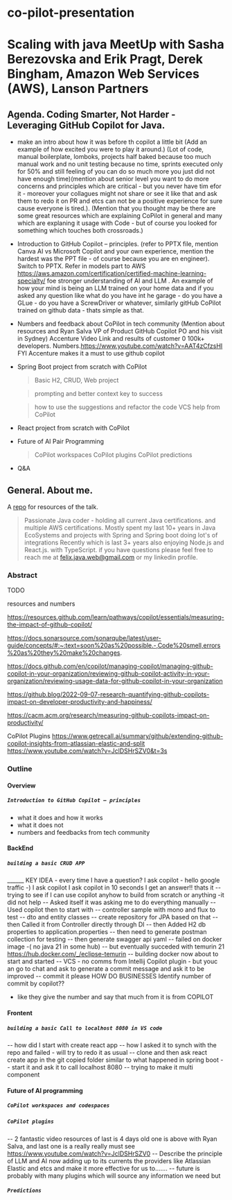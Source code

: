 # co-pilot-presentation
# Scaling with java MeetUp with Sasha Berezovska and Erik Pragt, Derek Bingham, Amazon Web Services (AWS), Lanson Partners
## Agenda. Coding Smarter, Not Harder - Leveraging GitHub Copilot for Java.

- make an intro about how it was before th copilot a little bit (Add an example of how excited you were to play it around.) (Lot of code, manual boilerplate, lomboks, projects half baked because too much manual work and no unit testing because no time, sprints executed only for 50% and still feeling of you can do so much more you just did not have enough time)(mention about senior level you want to do more concerns and principles which are critical - but you never have tim efor it - moreover your collagues might not share or see it like that and ask them to redo it on PR and etcs can not be a positive experience for sure cause everyone is tired.). (Mention that you thought may be there are some great resources which are explaining CoPilot in general and many which are explaning it usage with Code - but of course you looked for something which touches both crossroads.)  
- Introduction to GitHub Copilot – principles. (refer to PPTX file, mention Canva AI vs Microsoft Copilot and your own experience, mention the hardest was the PPT file - of course because you are en engineer). Switch to PPTX. Refer in models part to AWS https://aws.amazon.com/certification/certified-machine-learning-specialty/ foe stronger understanding of AI and LLM . An example of how your mind is being an LLM trained on your home data and if you asked any question like what do you have int he garage - do you have a GLue - do you have a ScrewDriver or whatever, similarly gitHub CoPilot trained on github data - thats simple as that.
- Numbers and feedback about CoPilot in tech community (Mention about resources and Ryan Salva VP of Product GitHub Copilot PO and his visit in Sydney) Accenture Video Link and results of customer 0 100k+ developers. Numbers.https://www.youtube.com/watch?v=AAT4zCfzsHI FYI Accenture makes it a must to use github copilot 
- Spring Boot project from scratch with CoPilot
   > Basic H2, CRUD, Web project

   > prompting and better context key to success

   > how to use the suggestions and refactor the code VCS help from CoPilot
  
- React project from scratch with CoPilot
- Future of AI Pair Programming
   > CoPilot workspaces
   > CoPilot plugins
   > CoPilot predictions
- Q&A


## General. About me.
A [repo](https://github.com/felix-js-web/co-pilot-presentation) for resources of the talk.
>
> Passionate Java coder - holding all current Java certifications. and multiple AWS certifications.
> Mostly spent my last 10+ years in Java EcoSystems and projects with Spring and Spring boot doing lot's of integrations
> Recently which is last 3+ years also enjoying Node.js and React.js. with TypeScript.
> if you have questions please feel free to reach me at felix.java.web@gmail.com or my linkedin profile.

### Abstract
TODO

resources and numbers

https://resources.github.com/learn/pathways/copilot/essentials/measuring-the-impact-of-github-copilot/

https://docs.sonarsource.com/sonarqube/latest/user-guide/concepts/#:~:text=soon%20as%20possible.-,Code%20smell,errors%20as%20they%20make%20changes.

https://docs.github.com/en/copilot/managing-copilot/managing-github-copilot-in-your-organization/reviewing-github-copilot-activity-in-your-organization/reviewing-usage-data-for-github-copilot-in-your-organization

https://github.blog/2022-09-07-research-quantifying-github-copilots-impact-on-developer-productivity-and-happiness/

https://cacm.acm.org/research/measuring-github-copilots-impact-on-productivity/

CoPilot Plugins
https://www.getrecall.ai/summary/github/extending-github-copilot-insights-from-atlassian-elastic-and-split
https://www.youtube.com/watch?v=JclDSHrSZV0&t=3s
### Outline

#### Overview
##### `Introduction to GitHub Copilot – principles`
- what it does and how it works
- what it does not 
- numbers and feedbacks from tech community

#### BackEnd
##### `building a basic CRUD APP`

______ KEY IDEA - every time I have a question? I ask copilot - hello google traffic -)   I ask copilot I ask copilot in 10 seconds I get an answer!! thats it
  -- trying to see if I can use copilot anyhow to build from scratch or anything -it did not help
  -- Asked itself it was asking me to do everything manually
  -- Used copilot then to start with 
  -- controller sample with mono and flux to test
  -- dto and entity classes
  --  create repository for JPA based on that
  --  then Called it from Controller directly through DI
  --  then Added H2 db properties to application.properties
  --  then need to generate postman collection for testing
  --  then generate swagger api yaml
  -- failed on docker image -( no java 21 in some hub) 
  -- but eventually succeded with temurin 21   https://hub.docker.com/_/eclipse-temurin
  -- building docker now about to start and started
  -- VCS - no comms from Intellij Copilot plugin - but youc an go to chat and ask to generate a commit message and ask it to be improved
  -- commit it please 
HOW DO BUSINESSES Identify number of commit by copilot??
  - like they give the number and say that much from it is from COPILOT

#### Frontent
##### `building a basic Call to localhost 8080 in VS code`
-- how did I start with create react app
-- how I asked it to synch with the repo and failed - will try to redo it as usual
-- clone and then ask react create app in the git copied folder similar to what happened in spring boot
-- start it and ask it to call localhost 8080
-- trying to make it multi component


#### Future of AI programming
##### `CoPilot workspaces and codespaces`
##### `CoPilot plugins`
-- 2 fantastic video resources of last is 4 days old one is above with Ryan Salva, and last one is a really really must see https://www.youtube.com/watch?v=JclDSHrSZV0
-- Describe the principle of LLM and AI now adding up to its currents the providers like Atlassian Elastic and etcs and make it more effective for us to.......
-- future is probably with many plugins which will source any information we need but 
##### `Predictions`

